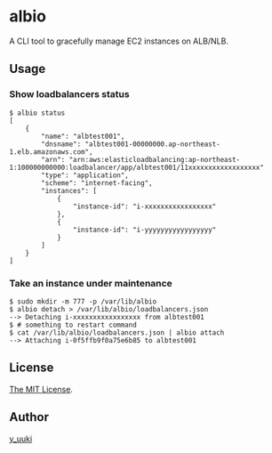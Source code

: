 # albio

A CLI tool to gracefully manage EC2 instances on ALB/NLB.

## Usage

### Show loadbalancers status

```shell
$ albio status
[
    {
        "name": "albtest001",
        "dnsname": "albtest001-00000000.ap-northeast-1.elb.amazonaws.com",
        "arn": "arn:aws:elasticloadbalancing:ap-northeast-1:100000000000:loadbalancer/app/albtest001/11xxxxxxxxxxxxxxxxxx"
        "type": "application",
        "scheme": "internet-facing",
        "instances": [
            {
                "instance-id": "i-xxxxxxxxxxxxxxxxx"
            },
            {
                "instance-id": "i-yyyyyyyyyyyyyyyyy"
            }
        ]
    }
]
```

### Take an instance under maintenance

```shell
$ sudo mkdir -m 777 -p /var/lib/albio
$ albio detach > /var/lib/albio/loadbalancers.json
--> Detaching i-xxxxxxxxxxxxxxxxx from albtest001
$ # something to restart command
$ cat /var/lib/albio/loadbalancers.json | albio attach
--> Attaching i-0f5ffb9f0a75e6b85 to albtest001
```

## License

[The MIT License](./LICENSE).

## Author

[y_uuki](https://github.com/yuuki)
